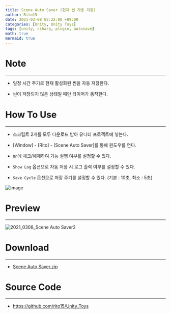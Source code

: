 ```yaml
---
title: Scene Auto Saver (현재 씬 자동 저장)
author: Rito15
date: 2021-03-08 02:22:00 +09:00
categories: [Unity, Unity Toys]
tags: [unity, csharp, plugin, autosave]
math: true
mermaid: true
---
```


# Note
---
- 일정 시간 주기로 현재 활성화된 씬을 자동 저장한다.

- 씬이 저장되지 않은 상태일 때만 타이머가 동작한다.


# How To Use
---
- 스크립트 2개를 모두 다운로드 받아 유니티 프로젝트에 넣는다.
- [Window] - [Rito] - [Scene Auto Saver]를 통해 윈도우를 연다.

- `On`에 체크/해제하여 기능 실행 여부를 설정할 수 있다.
- `Show Log` 옵션으로 자동 저장 시 로그 출력 여부를 설정할 수 있다.
- `Save Cycle` 옵션으로 저장 주기를 설정할 수 있다. (기본 : 10초, 최소 : 5초)

![image](https://user-images.githubusercontent.com/42164422/110288473-67e5e200-802b-11eb-9d2f-4ab392e77f6d.png)



# Preview
---

![2021_0308_Scene Auto Saver2](https://user-images.githubusercontent.com/42164422/110287071-48e65080-8029-11eb-8832-80ba04d7816e.gif)



# Download
---
- [Scene Auto Saver.zip](https://github.com/rito15/Images/files/6099673/Scene_Auto_Saver.zip)



# Source Code
---
- <https://github.com/rito15/Unity_Toys>


